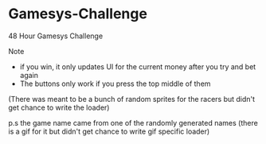 # Gamesys-Challenge
48 Hour Gamesys Challenge

Note
- if you win, it only updates UI for the current money after you try and bet again
- The buttons only work if you press the top middle of them

(There was meant to be a bunch of random sprites for the racers but didn't get chance to write the loader)

p.s the game name came from one of the randomly generated names (there is a gif for it but didn't get chance to write gif specific loader)
